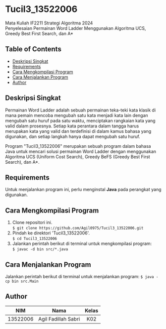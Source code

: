 # Tucil3_13522006
Mata Kuliah IF2211 Strategi Algoritma 2024 <br>
Penyelesaian Permainan Word Ladder Menggunakan Algoritma UCS, Greedy Best First Search, dan A*

## **Table of Contents**
* [Deskripsi Singkat](#deskrips-singkat)
* [Requirements](#requirements)
* [Cara Mengkompilasi Program](#cara-mengkompilasi-program)
* [Cara Menjalankan Program](#cara-menjalankan-program)
* [Author](#author)

## **Deskripsi Singkat**
Permainan Word Ladder adalah sebuah permainan teka-teki kata klasik di mana pemain mencoba mengubah satu kata menjadi kata lain dengan mengubah satu huruf pada satu waktu, menciptakan rangkaian kata yang valid dalam prosesnya. Setiap kata perantara dalam tangga harus merupakan kata yang valid dan terdefinisi di dalam kamus bahasa yang digunakan, dan setiap langkah hanya dapat mengubah satu huruf.

Program "Tucil3_13522006" merupakan sebuah program dalam bahasa Java untuk mencari solusi permainan Word Ladder dengan menggunakan Algoritma UCS (Uniform Cost Search), Greedy BeFS (Greedy Best First Search), dan A*.

## **Requirements**
Untuk menjalankan program ini, perlu menginstal **Java** pada perangkat yang digunakan.

## **Cara Mengkompilasi Program**
1. Clone repositori ini. <br>
`$ git clone https://github.com/Agil0975/Tucil3_13522006.git `
2. Pindah ke direktori 'Tucil3_13522006'. <br>
`$ cd Tucil3_13522006 `
3. Jalankan perintah berikut di terminal untuk mengkompilasi program: <br>
`$ javac -d bin src/*.java`

## **Cara Menjalankan Program**
Jalankan perintah berikut di terminal untuk menjalankan program:
`$ java -cp bin src.Main `

## **Author**
| **NIM**  |       **Nama**        | **Kelas** |       
| :------: | :-------------------: | :------:  | 
| 13522006 |  Agil Fadillah Sabri  |   K02